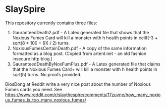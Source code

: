 # SlaySpire
This repository currently contains three files:

1) GauranteedDeath2.pdf  - A Latex generated file that shows that the Noxious Fumes Card will kill a monster with h health points in ceil((-3 + sqrt(8 * 100 + 9)) / 2) turns.
2) NoxiousFumesCertainDeath.pdf - A copy of the same information formatted as a blog post.  (Copied from artent.net - an old fashion insecure http blog.)
3) GauranteedDeathByNoxFumPlus.pdf - A Latex generated file that claims that the Noxious Fumes Card+ will kill a monster with h health points in sqrt(h) turns.  No proofs provided.

DiosDong at Reddit write a very nice post about the number of Noxious Fumes cards you need.  See https://www.reddit.com/r/slaythespire/comments/17zuvne/how_many_noxious_fumes_is_too_many_noxious_fumes/
